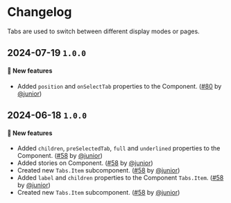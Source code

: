 # Changelog

Tabs are used to switch between different display modes or pages.

## 2024-07-19 `1.0.0`

#### 🎉 New features

- Added `position` and `onSelectTab` properties to the Component. ([#80](https://git.rarolabs.com.br/frontend/rarui/-/merge_requests/80) by [@junior](https://git.rarolabs.com.br/junior))

## 2024-06-18 `1.0.0`

#### 🎉 New features

- Added `children`, `preSelectedTab`, `full` and `underlined` properties to the Component. ([#58](https://git.rarolabs.com.br/frontend/rarui/-/merge_requests/58) by [@junior](https://git.rarolabs.com.br/junior))
- Added stories on Component. ([#58](https://git.rarolabs.com.br/frontend/rarui/-/merge_requests/58) by [@junior](https://git.rarolabs.com.br/junior))
- Created new `Tabs.Item` subcomponent. ([#58](https://git.rarolabs.com.br/frontend/rarui/-/merge_requests/58) by [@junior](https://git.rarolabs.com.br/junior))
- Added `label` and `children` properties to the Component `Tabs.Item`. ([#58](https://git.rarolabs.com.br/frontend/rarui/-/merge_requests/58) by [@junior](https://git.rarolabs.com.br/junior))
- Created new `Tabs.Item` subcomponent. ([#58](https://git.rarolabs.com.br/frontend/rarui/-/merge_requests/58) by [@junior](https://git.rarolabs.com.br/junior))

<!-- #### 🛠 Breaking changes -->

<!-- #### 📚 3rd party library updates -->

<!-- #### 🎉 New features -->

<!-- #### 🐛 Bug fixes -->

<!-- #### 💡 Others -->

